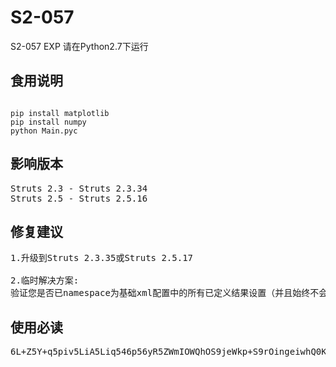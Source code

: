 # S2-057
S2-057 EXP 请在Python2.7下运行


## 食用说明

<pre><code>
pip install matplotlib
pip install numpy
python Main.pyc</code></pre>

## 影响版本
<pre>
Struts 2.3 - Struts 2.3.34
Struts 2.5 - Struts 2.5.16
</pre>
## 修复建议
<pre>
1.升级到Struts 2.3.35或Struts 2.5.17

2.临时解决方案:
验证您是否已namespace为基础xml配置中的所有已定义结果设置（并且始终不会忘记设置）（如果适用）。还要验证您是否已设置（并且始终不会忘记设置）value或JSP中的action所有url标记。仅当它们的上部动作配置没有或通配符时才需要它们namespace。
</pre>

## 使用必读
<pre>
6L+Z5Y+q5piv5LiA5Liq546p56yR5ZWmIOWQhOS9jeWkp+S9rOingeiwhQ0K55yL5Yiw5p+Q5aSn5L2s5LiA5Liq5oG25L2c5Ymn77yM5b+D55CG5Lmf5pyJ54K555eS55eSDQrlk4jlk4jlk4jlk4g=
</pre>

